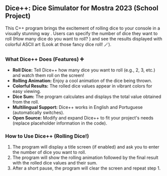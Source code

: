 ## Dice++: Dice Simulator for Mostra 2023 (School Project)

This C++ program brings the excitement of rolling dice  to your console in a visually stunning way .  Users can specify the number of dice they want to roll (How many dice do you want to roll? ) and see the results displayed with colorful ASCII art (Look at those fancy dice roll! 🪄).

### What Dice++ Does (Features) ➕

* **Roll Dice:**  Tell Dice++ how many dice you want to roll (e.g., 2, 3, etc.) and watch them roll on the screen!
* **Rolling Animation:**  Enjoy a cool animation of the dice being thrown.
* **Colorful Results:**  The rolled dice values appear in vibrant colors for easy viewing.
* **Dice Sum:**  The program calculates and displays the total value obtained from the roll.
* **Multilingual Support:**  Dice++ works in English and Portuguese (automatically switches).
* **Open Source:**  Modify and expand Dice++ to fit your project's needs (replace placeholder information in the code).

### How to Use Dice++ (Rolling Dice!)

1. The program will display a title screen (if enabled) and ask you to enter the number of dice you want to roll.
3. The program will show the rolling animation followed by the final result with the rolled dice values and their sum.
4. After a short pause, the program will clear the screen and repeat step 1.
